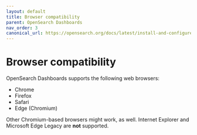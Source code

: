 ```yaml
---
layout: default
title: Browser compatibility
parent: OpenSearch Dashboards
nav_order: 3
canonical_url: https://opensearch.org/docs/latest/install-and-configure/install-dashboards/index/
---
```


# Browser compatibility

OpenSearch Dashboards supports the following web browsers:

- Chrome
- Firefox
- Safari
- Edge (Chromium)

Other Chromium-based browsers might work, as well. Internet Explorer and Microsoft Edge Legacy are **not** supported.
